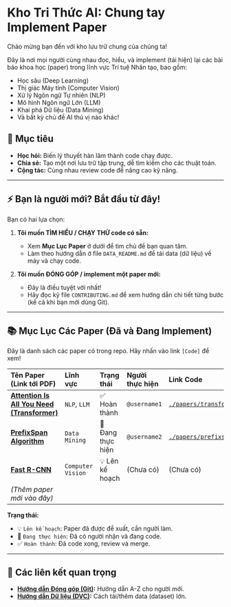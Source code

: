 # Kho Tri Thức AI: Chung tay Implement Paper

Chào mừng bạn đến với kho lưu trữ chung của chúng ta!

Đây là nơi mọi người cùng nhau đọc, hiểu, và implement (tái hiện) lại các bài báo khoa học (paper) trong lĩnh vực Trí tuệ Nhân tạo, bao gồm:
* Học sâu (Deep Learning)
* Thị giác Máy tính (Computer Vision)
* Xử lý Ngôn ngữ Tự nhiên (NLP)
* Mô hình Ngôn ngữ Lớn (LLM)
* Khai phá Dữ liệu (Data Mining)
* Và bất kỳ chủ đề AI thú vị nào khác!

## 🎯 Mục tiêu
* **Học hỏi:** Biến lý thuyết hàn lâm thành code chạy được.
* **Chia sẻ:** Tạo một nơi lưu trữ tập trung, dễ tìm kiếm cho các thuật toán.
* **Cộng tác:** Cùng nhau review code để nâng cao kỹ năng.

---

## ⚡ Bạn là người mới? Bắt đầu từ đây!

Bạn có hai lựa chọn:

1.  **Tôi muốn TÌM HIỂU / CHẠY THỬ code có sẵn:**
    * Xem **Mục Lục Paper** ở dưới để tìm chủ đề bạn quan tâm.
    * Làm theo hướng dẫn ở file `DATA_README.md` để tải data (dữ liệu) về máy và chạy code.

2.  **Tôi muốn ĐÓNG GÓP / implement một paper mới:**
    * Đây là điều tuyệt vời nhất!
    * Hãy đọc kỹ file `CONTRIBUTING.md` để xem hướng dẫn chi tiết từng bước (kể cả khi bạn mới dùng Git).

---

## 📚 Mục Lục Các Paper (Đã và Đang Implement)

Đây là danh sách các paper có trong repo. Hãy nhấn vào link `[Code]` để xem!

| Tên Paper (Link tới PDF) | Lĩnh vực | Trạng thái | Người thực hiện | Link Code |
| :--- | :--- | :--- | :--- | :--- |
| **[Attention Is All You Need (Transformer)](https://arxiv.org/abs/1706.03762)** | `NLP`, `LLM` | ✅ Hoàn thành | `@username1` | [`./papers/transformer/`](./papers/transformer/) |
| **[PrefixSpan Algorithm](https://link.to.paper/pdf)** | `Data Mining` | 🚧 Đang thực hiện | `@username2` | [`./papers/prefixspan/`](./papers/prefixspan/) |
| **[Fast R-CNN](https://arxiv.org/abs/1504.08083)** | `Computer Vision` | 💡 Lên kế hoạch | (Chưa có) | (Chưa có) |
| *(Thêm paper mới vào đây)* | | | | |

**Trạng thái:**
* 💡 `Lên kế hoạch`: Paper đã được đề xuất, cần người làm.
* 🚧 `Đang thực hiện`: Đã có người nhận và đang code.
* ✅ `Hoàn thành`: Đã code xong, review và merge.

---

## 🔗 Các liên kết quan trọng

* **[Hướng dẫn Đóng góp (Git)](./CONTRIBUTING.md):** Hướng dẫn A-Z cho người mới.
* **[Hướng dẫn Dữ liệu (DVC)](./DATA_README.md):** Cách tải/thêm data (dataset) lớn.